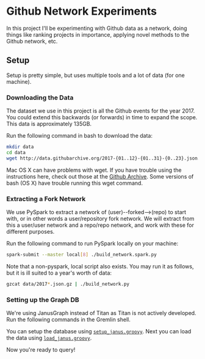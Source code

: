 # Github Network Experiments

In this project I'll be experimenting with Github data as a network, doing things like ranking projects in importance, applying novel methods to the Github network, etc.

## Setup

Setup is pretty simple, but uses multiple tools and a lot of data (for one machine).

### Downloading the Data

The dataset we use in this project is all the Github events for the year 2017. You could extend this backwards (or forwards) in time to expand the scope. This data is approximately 135GB. 

Run the following command in bash to download the data:

```bash
mkdir data
cd data
wget http://data.githubarchive.org/2017-{01..12}-{01..31}-{0..23}.json.gz
```

Mac OS X can have problems with wget. If you have trouble using the instructions here, check out those at the [Github Archive](https://www.githubarchive.org/). Some versions of bash (OS X) have trouble running this wget command.

### Extracting a Fork Network

We use PySpark to extract a network of (user)--forked-->(repo) to start with, or in other words a user/repository fork network. We will extract from this a user/user network and a repo/repo network, and work with these for different purposes.

Run the following command to run PySpark locally on your machine: 

```bash
spark-submit --master local[8] ./build_network.spark.py
```

Note that a non-pyspark, local script also exists. You may run it as follows, but it is ill suited to a year's worth of data:

```bash
gzcat data/2017*.json.gz | ./build_network.py
```

### Setting up the Graph DB

We're using JanusGraph instead of Titan as Titan is not actively developed. Run the following commands in the Gremlin shell. 

You can setup the database using [`setup_janus.groovy`](setup_janus.groovy). Next you can load the data using [`load_janus.groovy`](load_titan.groovy).

Now you're ready to query!

